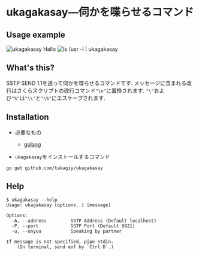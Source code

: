 # ukagakasay―伺かを喋らせるコマンド

## Usage example

![ukagakasay Hallo](https://raw.githubusercontent.com/wiki/TakagiY/ukagakasay/say_hallo.png)
![ls /usr -l | ukagakasay](https://raw.githubusercontent.com/wiki/TakagiY/ukagakasay/pipe_ls.png)

## What's this?

SSTP SEND 1.1を送って伺かを喋らせるコマンドです.
メッセージに含まれる改行はさくらスクリプトの改行コマンド`"\n"`に置換されます.
`"\"`および`"%"`は`"\\"`と`"\%"`にエスケープされます.

## Installation

* 必要なもの
    - [golang](https://golang.org/dl/)

* `ukagakasay`をインストールするコマンド

```console
go get github.com/takagiy/ukagakasay
```

## Help

```console
$ ukagakasay --help
Usage: ukagakasay [options..] [message]

Options:
  -A, --address         SSTP Address (Default localhost)
  -P, --port            SSTP Port (Default 9821)
  -u, --unyuu           Speaking by partner

If message is not specified, pipe stdin.
    (In terminal, send eof by `Ctrl D`.)
```


